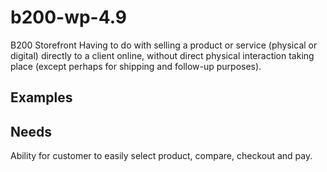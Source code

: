 # b200-wp-4.9
B200 Storefront
Having to do with selling a product or service (physical or digital) directly to a client online, without direct physical interaction taking place (except perhaps for shipping and follow-up purposes).

## Examples


## Needs
Ability for customer to easily select product, compare, checkout and pay.
